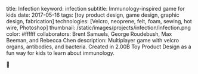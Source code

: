 title: Infection
keyword: infection
subtitle: Immunology-inspired game for kids
date: 2017-05-16
tags: [toy product design, game design, graphic design, fabrication]
technologies: [Velcro, neoprene, felt, foam, sewing, hot wire, Photoshop]
thumbnail: /static/images/projects/infection/infection.png
color: #ffffff
collaborators: Brent Samuels, George Roudebush, Max Beeman, and Rebecca Chen
description: Multiplayer game with velcro organs, antibodies, and bacteria. Created in 2.00B Toy Product Design as a fun way for kids to learn about immunology.

🤒
